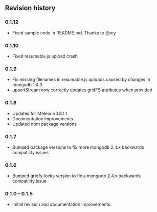 ## Revision history

### 0.1.12

*    Fixed sample code in README.md. Thanks to @rcy

### 0.1.10

*    Fixed resumable.js upload crash

### 0.1.9

*    Fix missing filenames in resumable.js uploads caused by changes in mongodb 1.4.3
*    upsertStream now correctly updates gridFS attributes when provided

### 0.1.8

*    Updates for Meteor v0.8.1.1
*    Documentation improvements
*    Updated npm package versions

### 0.1.7

*    Bumped package versions to fix more mongodb 2.4.x backwards compatility issues

### 0.1.6

*    Bumped gridfs-locks version to fix a mongodb 2.4.x backwards compatility issue

### 0.1.0 - 0.1.5

*    Initial revision and documentation improvements.
